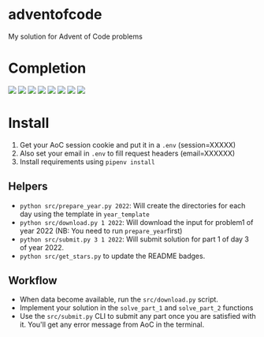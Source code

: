 # adventofcode
My solution for Advent of Code problems

# Completion
<!-- begin-year-badge -->
[![](https://img.shields.io/badge/2015-0%20stars-ef0f14)](./2015)
[![](https://img.shields.io/badge/2016-0%20stars-ef0f14)](./2016)
[![](https://img.shields.io/badge/2017-0%20stars-ef0f14)](./2017)
[![](https://img.shields.io/badge/2018-0%20stars-ef0f14)](./2018)
[![](https://img.shields.io/badge/2019-24%20stars-626a1e)](./2019)
[![](https://img.shields.io/badge/2020-50%20stars-239323)](./2020)
[![](https://img.shields.io/badge/2021-0%20stars-ef0f14)](./2021)
[![](https://img.shields.io/badge/2022-28%20stars-56721f)](./2022)
<!-- end-year-badge -->

# Install

1. Get your AoC session cookie and put it in a `.env` (session=XXXXX)
2. Also set your email in `.env` to fill request headers (email=XXXXXX)
3. Install requirements using `pipenv install`

## Helpers
- `python src/prepare_year.py 2022`: Will create the directories for each day using the template in `year_template`
- `python src/download.py 1 2022`: Will download the input for problem1 of year 2022 (NB: You need to run `prepare_year`first)
- `python src/submit.py 3 1 2022`: Will submit solution for part 1 of day 3 of year 2022.
- `python src/get_stars.py` to update the README badges.

## Workflow
- When data become available, run the `src/download.py` script.
- Implement your solution in the `solve_part_1` and `solve_part_2` functions
- Use the `src/submit.py` CLI to submit any part once you are satisfied with it. You'll get any error message from AoC in the terminal.
